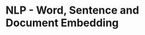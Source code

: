 # NLP - Word, Sentence and Document Embedding
<!--stackedit_data:
eyJoaXN0b3J5IjpbLTE1NDMzMTExMjRdfQ==
-->